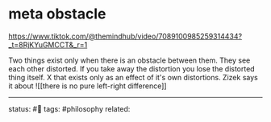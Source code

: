 # meta obstacle 
https://www.tiktok.com/@themindhub/video/7089100985259314434?_t=8RjKYuGMCCT&_r=1

Two things exist only when there is an obstacle between them.
They see each other distorted. If you take away the distortion you lose the distorted thing itself.
X that exists only as an effect of it's own distortions.
Zizek says it about
![[there is no pure left-right difference]]



---
status: #🌱 
tags: #philosophy 
related: 